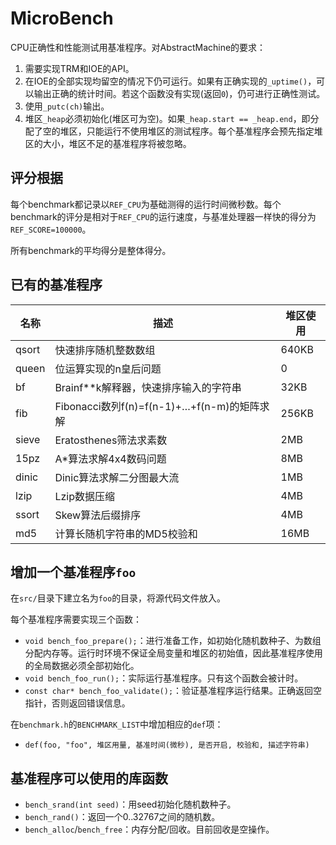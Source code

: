# MicroBench

CPU正确性和性能测试用基准程序。对AbstractMachine的要求：

1. 需要实现TRM和IOE的API。
2. 在IOE的全部实现均留空的情况下仍可运行。如果有正确实现的`_uptime()`，可以输出正确的统计时间。若这个函数没有实现(返回`0`)，仍可进行正确性测试。
3. 使用`_putc(ch)`输出。
4. 堆区`_heap`必须初始化(堆区可为空)。如果`_heap.start == _heap.end`，即分配了空的堆区，只能运行不使用堆区的测试程序。每个基准程序会预先指定堆区的大小，堆区不足的基准程序将被忽略。

## 评分根据

每个benchmark都记录以`REF_CPU`为基础测得的运行时间微秒数。每个benchmark的评分是相对于`REF_CPU`的运行速度，与基准处理器一样快的得分为`REF_SCORE=100000`。

所有benchmark的平均得分是整体得分。

## 已有的基准程序

| 名称    | 描述                                   | 堆区使用  |
| ----- | ------------------------------------ | ----- |
| qsort | 快速排序随机整数数组                           | 640KB |
| queen | 位运算实现的n皇后问题                          | 0     |
| bf    | Brainf**k解释器，快速排序输入的字符串              | 32KB  |
| fib   | Fibonacci数列f(n)=f(n-1)+…+f(n-m)的矩阵求解 | 256KB |
| sieve | Eratosthenes筛法求素数                    | 2MB   |
| 15pz  | A*算法求解4x4数码问题                        | 8MB   |
| dinic | Dinic算法求解二分图最大流                      | 1MB   |
| lzip  | Lzip数据压缩                             | 4MB   |
| ssort | Skew算法后缀排序                           | 4MB   |
| md5   | 计算长随机字符串的MD5校验和                      | 16MB  |

## 增加一个基准程序`foo`

在`src/`目录下建立名为`foo`的目录，将源代码文件放入。

每个基准程序需要实现三个函数：

* `void bench_foo_prepare();`：进行准备工作，如初始化随机数种子、为数组分配内存等。运行时环境不保证全局变量和堆区的初始值，因此基准程序使用的全局数据必须全部初始化。
* `void bench_foo_run();`：实际运行基准程序。只有这个函数会被计时。
* `const char* bench_foo_validate();`：验证基准程序运行结果。正确返回空指针，否则返回错误信息。

在`benchmark.h`的`BENCHMARK_LIST`中增加相应的`def`项：

* `def(foo, "foo", 堆区用量, 基准时间(微秒), 是否开启, 校验和, 描述字符串)`

## 基准程序可以使用的库函数

* `bench_srand(int seed)`：用seed初始化随机数种子。
* `bench_rand()`：返回一个0..32767之间的随机数。
* `bench_alloc`/`bench_free`：内存分配/回收。目前回收是空操作。

